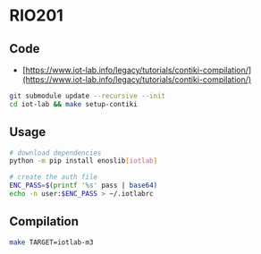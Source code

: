 # RIO201

## Code

- [https://www.iot-lab.info/legacy/tutorials/contiki-compilation/](https://www.iot-lab.info/legacy/tutorials/contiki-compilation/)

```sh
git submodule update --recursive --init
cd iot-lab && make setup-contiki
```

## Usage

```sh
# download dependencies
python -m pip install enoslib[iotlab]

# create the auth file
ENC_PASS=$(printf '%s' pass | base64)
echo -n user:$ENC_PASS > ~/.iotlabrc
```

## Compilation

```sh
make TARGET=iotlab-m3
```
